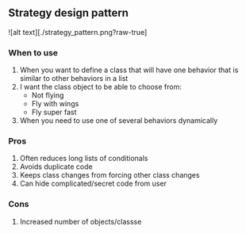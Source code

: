 ## Strategy design pattern

![alt text][./strategy_pattern.png?raw-true]

### When to use
1. When you want to define a class that will have one behavior that is similar to other behaviors in a list
1. I want the class object to be able to choose from:
    * Not flying
    * Fly with wings
    * Fly super fast
1. When you need to use one of several behaviors dynamically

### Pros
1. Often reduces long lists of conditionals
1. Avoids duplicate code
1. Keeps class changes from forcing other class changes
1. Can hide complicated/secret code from user

### Cons
1. Increased number of objects/classse
